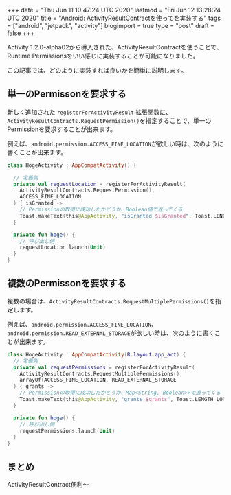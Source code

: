 +++
date = "Thu Jun 11 10:47:24 UTC 2020"
lastmod = "Fri Jun 12 13:28:24 UTC 2020"
title = "Android: ActivityResultContractを使ってを実装する"
tags = ["android", "jetpack", "activity"]
blogimport = true
type = "post"
draft = false
+++

Activity 1.2.0-alpha02から導入された、ActivityResultContractを使うことで、Runtime Permissionsをいい感じに実装することが可能になりました。

この記事では、どのように実装すれば良いかを簡単に説明します。

## 単一のPermissonを要求する

新しく追加された `registerForActivityResult` 拡張関数に、`ActivityResultContracts.RequestPermission()`を指定することで、単一のPermissionを要求することが出来ます。

例えば、`android.permission.ACCESS_FINE_LOCATION`が欲しい時は、次のように書くことが出来ます。

```kotlin
class HogeActivity : AppCompatActivity() {

  // 定義側
  private val requestLocation = registerForActivityResult(
    ActivityResultContracts.RequestPermission(),
    ACCESS_FINE_LOCATION
  ) { isGranted ->
    // Permissionの取得に成功したかどうか、Boolean値で返ってくる
    Toast.makeText(this@AppActivity, "isGranted $isGranted", Toast.LENGTH_LONG).show()
  }

  private fun hoge() {
    // 呼び出し側
    requestLocation.launch(Unit)
  }
}
```

## 複数のPermissonを要求する

複数の場合は、`ActivityResultContracts.RequestMultiplePermissions()`を指定します。

例えば、`android.permission.ACCESS_FINE_LOCATION`、`android.permission.READ_EXTERNAL_STORAGE`が欲しい時は、次のように書くことが出来ます。

```kotlin
class HogeActivity : AppCompatActivity(R.layout.app_act) {
  // 定義側
  private val requestPermissions = registerForActivityResult(
    ActivityResultContracts.RequestMultiplePermissions(),
    arrayOf(ACCESS_FINE_LOCATION, READ_EXTERNAL_STORAGE
  ) { grants ->
    // Permissionの取得に成功したかどうか、Map<String, Boolean>>で返ってくる
    Toast.makeText(this@AppActivity, "grants $grants", Toast.LENGTH_LONG).show()
  }

  private fun hoge() {
    // 呼び出し側
    requestPermissions.launch(Unit)
  }
}
```

## まとめ

ActivityResultContract便利〜
